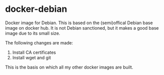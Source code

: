 docker-debian
=============

Docker image for Debian. This is based on the (semi)offical Debian base image on docker hub. It is not Debian sanctioned, but it makes a good base image due to its small size.

The following changes are made:  

1. Install CA certificates
2. Install wget and git

This is the basis on which all my other docker images are built.
